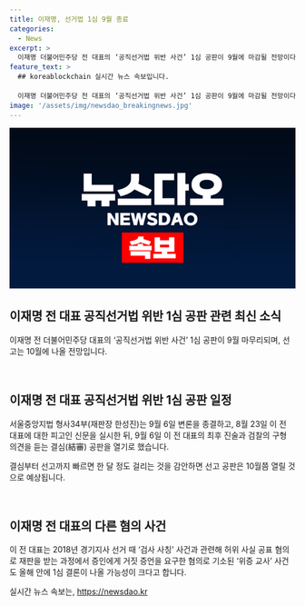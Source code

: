 ```yaml
---
title: 이재명, 선거법 1심 9월 종료
categories:
  - News
excerpt: >
  이재명 더불어민주당 전 대표의 ‘공직선거법 위반 사건’ 1심 공판이 9월에 마감될 전망이다. 최종 진술과 검찰의 구형 의견을 들은 후 10월에 선고될 예정이며, 형량에 따라 의원직을 상실할 수도 있다. 또한, 이 전 대표는 ‘검사 사칭’ 사건과 관련된 혐의로도 재판을 받을 가능성이 크다.
feature_text: >
  ## koreablockchain 실시간 뉴스 속보입니다.

  이재명 더불어민주당 전 대표의 ‘공직선거법 위반 사건’ 1심 공판이 9월에 마감될 전망이다. 최종 진술과 검찰의 구형 의견을 들은 후 10월에 선고될 예정이며, 형량에 따라 의원직을 상실할 수도 있다. 또한, 이 전 대표는 ‘검사 사칭’ 사건과 관련된 혐의로도 재판을 받을 가능성이 크다.
image: '/assets/img/newsdao_breakingnews.jpg'
---
```


<p><img src="/assets/img/newsdao_breakingnews.jpg" alt="koreablockchain 속보" /></p>

<h2 data-ke-size="size26">이재명 전 대표 공직선거법 위반 1심 공판 관련 최신 소식</h2>

<p data-ke-size="size16">이재명 전 더불어민주당 대표의 ‘공직선거법 위반 사건’ 1심 공판이 9월 마무리되며, 선고는 10월에 나올 전망입니다.</p>

<p data-ke-size="size16">&nbsp;</p>

<h2 data-ke-size="size24">이재명 전 대표 공직선거법 위반 1심 공판 일정</h2>

<p data-ke-size="size16">서울중앙지법 형사34부(재판장 한성진)는 9월 6일 변론을 종결하고, 8월 23일 이 전 대표에 대한 피고인 신문을 실시한 뒤, 9월 6일 이 전 대표의 최후 진술과 검찰의 구형 의견을 듣는 결심(結審) 공판을 열기로 했습니다.</p>

<p data-ke-size="size16">결심부터 선고까지 빠르면 한 달 정도 걸리는 것을 감안하면 선고 공판은 10월쯤 열릴 것으로 예상됩니다.</p>

<p data-ke-size="size16">&nbsp;</p>

<h2 data-ke-size="size24">이재명 전 대표의 다른 혐의 사건</h2>

<p data-ke-size="size16">이 전 대표는 2018년 경기지사 선거 때 ‘검사 사칭’ 사건과 관련해 허위 사실 공표 혐의로 재판을 받는 과정에서 증인에게 거짓 증언을 요구한 혐의로 기소된 ‘위증 교사’ 사건도 올해 안에 1심 결론이 나올 가능성이 크다고 합니다.</p>
실시간 뉴스 속보는, <a href="https://newsdao.kr" rel="dofollow">https://newsdao.kr</a>


